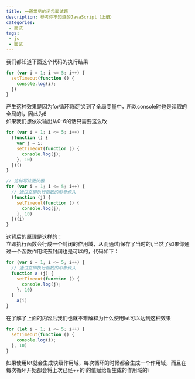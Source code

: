 ```yaml
---
title: 一道常见的闭包面试题
description: 参考你不知道的JavaScript（上册）
categories:
 - 面试
tags:
 - js
 - 面试
---
```


我们都知道下面这个代码的执行结果
```js
for (var i = 1; i <= 5; i++) {
  setTimeout(function () {
    console.log(i);
  })
}
```  
产生这种效果是因为for循环将i定义到了全局变量中，所以console时也是读取的全局的i，因此为6  
如果我们想依次输出从0-6的话只需要这么改
```js
for (var i = 1; i <= 5; i++) {
  (function () {
    var j = i;
    setTimeout(function () {
      console.log(j);
    }, 10)
  })()
}

// 这种写法更优雅
for (var i = 1; i <= 5; i++) {
  // 通过立即执行函数的形参传入
  (function (j) {
    setTimeout(function () {
      console.log(j);
    }, 10)
  })(i)
}
```
这背后的原理是这样的：  
立即执行函数会行成一个封闭的作用域，从而通过j保存了当时的i,当然了如果你通过一个函数作用域去封闭也是可以的，代码如下：  
```js
for (var i = 1; i <= 5; i++) {
  // 通过立即执行函数的形参传入
  function a (j) {
    setTimeout(function () {
      console.log(j);
    }, 10)
  }
    a(i)
}
```  
在了解了上面的内容后我们也就不难解释为什么使用let可以达到这种效果  
```js
for (let i = 1; i <= 5; i++) {
  setTimeout(function () {
    console.log(i);
  }, 10)
}
```  
如果使用let就会生成块级作用域，每次循环的时候都会生成一个作用域，而且在每次循环开始都会将上次已经++的i的值赋给新生成的作用域的i  




